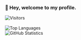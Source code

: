 ### 👋 Hey, welcome to my profile.

<!--
**RickyBGamez/RickyBGamez** is a ✨ _special_ ✨ repository because its `README.md` (this file) appears on your GitHub profile.

Here are some ideas to get you started:

- 🔭 I’m currently working on ...
- 🌱 I’m currently learning ...
- 👯 I’m looking to collaborate on ...
- 🤔 I’m looking for help with ...
- 💬 Ask me about ...
- 📫 How to reach me: ...
- 😄 Pronouns: ...
- ⚡ Fun fact: ...
-->

<p>
	<img alt="Visitors" src="https://visitor-badge.laobi.icu/badge?page_id=RickyBGamez"/>
	<br/><br/>
	<img alt="Top Languages" src="https://github-readme-stats.vercel.app/api/top-langs/?username=RickyBGamez&layout=compact&hide_border=true&bg_color=ffffff&langs_count=999">
	<br/>
	<img alt="GitHub Statistics" src="https://github-readme-stats.vercel.app/api?username=RickyBGamez&hide_border=true&bg_color=ffffff&count_private=true&show_icons=true&include_all_commits=true">
</p>

